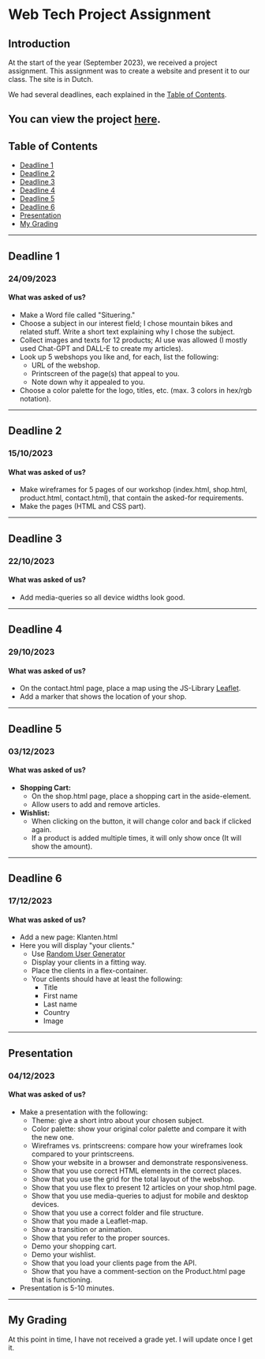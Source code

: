 # **Web Tech Project Assignment**
## Introduction
At the start of the year (September 2023), we received a project assignment. This assignment was to create a website and present it to our class. The site is in Dutch.

We had several deadlines, each explained in the [Table of Contents](#table-of-contents).

You can view the project [here](https://jarneke.github.io/Web_tech-project_assignment/).
---
## Table of Contents
- [Deadline 1](#deadline-1)
- [Deadline 2](#deadline-2)
- [Deadline 3](#deadline-3)
- [Deadline 4](#deadline-4)
- [Deadline 5](#deadline-5)
- [Deadline 6](#deadline-6)
- [Presentation](#presentation)
- [My Grading](#my-grading)
---
## Deadline 1
### 24/09/2023
#### What was asked of us?
- Make a Word file called "Situering."
- Choose a subject in our interest field; I chose mountain bikes and related stuff. Write a short text explaining why I chose the subject.
- Collect images and texts for 12 products; AI use was allowed (I mostly used Chat-GPT and DALL-E to create my articles).
- Look up 5 webshops you like and, for each, list the following:
  - URL of the webshop.
  - Printscreen of the page(s) that appeal to you.
  - Note down why it appealed to you.
- Choose a color palette for the logo, titles, etc. (max. 3 colors in hex/rgb notation).
---
## Deadline 2
### 15/10/2023
#### What was asked of us?
- Make wireframes for 5 pages of our workshop (index.html, shop.html, product.html, contact.html), that contain the asked-for requirements.
- Make the pages (HTML and CSS part).
---
## Deadline 3
### 22/10/2023
#### What was asked of us?
- Add media-queries so all device widths look good.
---
## Deadline 4
### 29/10/2023
#### What was asked of us?
- On the contact.html page, place a map using the JS-Library [Leaflet](https://leafletjs.com).
- Add a marker that shows the location of your shop.
---
## Deadline 5
### 03/12/2023
#### What was asked of us?
- **Shopping Cart:**
  - On the shop.html page, place a shopping cart in the aside-element.
  - Allow users to add and remove articles.
- **Wishlist:**
  - When clicking on the button, it will change color and back if clicked again.
  - If a product is added multiple times, it will only show once (It will show the amount).
---
## Deadline 6
### 17/12/2023
#### What was asked of us?
- Add a new page: Klanten.html
- Here you will display "your clients."
  - Use [Random User Generator](https://randomuser.me/)
  - Display your clients in a fitting way.
  - Place the clients in a flex-container.
  - Your clients should have at least the following:
    - Title
    - First name
    - Last name
    - Country
    - Image
---
## Presentation
### 04/12/2023
#### What was asked of us?
- Make a presentation with the following:
  - Theme: give a short intro about your chosen subject.
  - Color palette: show your original color palette and compare it with the new one.
  - Wireframes vs. printscreens: compare how your wireframes look compared to your printscreens.
  - Show your website in a browser and demonstrate responsiveness.
  - Show that you use correct HTML elements in the correct places.
  - Show that you use the grid for the total layout of the webshop.
  - Show that you use flex to present 12 articles on your shop.html page.
  - Show that you use media-queries to adjust for mobile and desktop devices.
  - Show that you use a correct folder and file structure.
  - Show that you made a Leaflet-map.
  - Show a transition or animation.
  - Show that you refer to the proper sources.
  - Demo your shopping cart.
  - Demo your wishlist.
  - Show that you load your clients page from the API.
  - Show that you have a comment-section on the Product.html page that is functioning.
- Presentation is 5-10 minutes.
---
## My Grading
At this point in time, I have not received a grade yet. I will update once I get it.
